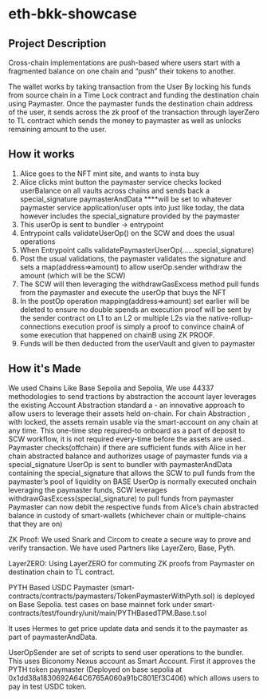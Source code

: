 # eth-bkk-showcase
## Project Description
Cross-chain implementations are push-based where users start with a fragmented balance on one chain and “push” their tokens to another.

The wallet works by taking transaction from the User By locking his funds from source chain in a Time Lock contract and funding the destination chain using Paymaster. Once the paymaster funds the destination chain address of the user, it sends across the zk proof of the transaction through layerZero to TL contract which sends the money to paymaster as well as unlocks remaining amount to the user.

## How it works

1. Alice goes to the NFT mint site, and wants to insta buy
2. Alice clicks mint button the paymaster service checks locked userBalance on all vaults across chains and sends back a special_signature
paymasterAndData ****will be set to whatever paymaster service application/user opts into just like today, the data however includes the special_signature provided by the paymaster
3. This userOp is sent to bundler → entrypoint
4. Entrypoint calls validateUserOp() on the SCW and does the usual operations
5. When Entrypoint calls validatePaymasterUserOp(……special_signature)
6. Post the usual validations, the paymaster validates the signature and sets a map(address⇒amount) to allow userOp.sender withdraw the amount (which will be the SCW)
7. The SCW will then leveraging the withdrawGasExcess method pull funds from the paymaster and execute the userOp that buys the NFT
8. In the postOp operation mapping(address⇒amount) set earlier will be deleted to ensure no double spends an execution proof will be sent by the sender contract on L1 to an L2 or multiple L2s via the native-rollup-connections execution proof is simply a proof to convince chainA of some execution that happened on chainB using ZK PROOF.
9. Funds will be then deducted from the userVault and given to paymaster

## How it's Made
We used Chains Like Base Sepolia and Sepolia, We use 44337 methodologies to send tractions by abstraction the account layer leverages the existing Account Abstraction standard a - an innovative approach to allow users to leverage their assets held on-chain. For chain Abstraction , with locked, the assets remain usable via the smart-account on any chain at any time. This one-time step required-to onboard as a part of deposit to SCW workflow, it is not required every-time before the assets are used.. Paymaster checks(offchain) if there are sufficient funds with Alice in her chain abstracted balance and authorizes usage of paymaster funds via a special_signature UserOp is sent to bundler with paymasterAndData containing the special_signature that allows the SCW to pull funds from the paymaster’s pool of liquidity on BASE UserOp is normally executed onchain leveraging the paymaster funds, SCW leverages withdrawGasExcess(special_signature) to pull funds from paymaster Paymaster can now debit the respective funds from Alice’s chain abstracted balance in custody of smart-wallets (whichever chain or multiple-chains that they are on)

ZK Proof:
We used Snark and Circom to create a secure way to prove and verify transaction. We have used Partners like LayerZero, Base, Pyth.

LayerZERO:
Using LayerZERO for commuting ZK proofs from Paymaster on destination chain to TL contract.


PYTH Based USDC Paymaster (smart-contracts/contracts/paymasters/TokenPaymasterWithPyth.sol) is deployed on Base Sepolia.
test cases on base mainnet fork under smart-contracts/test/foundry/unit/main/PYTHBasedTPM.Base.t.sol

It uses Hermes to get price update data and sends it to the paymaster as part of paymasterAndData.

UserOpSender are set of scripts to send user operations to the bundler. This uses Biconomy Nexus account as Smart Account. First it approves the PYTH token paymaster (Deployed on base sepolia at 0x1dd38a1830692A64C6765A060a91bC801Ef3C406) which allows users to pay in test USDC token.





